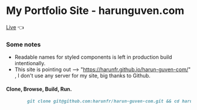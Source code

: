 # My Portfolio Site - harunguven.com
[Live](https://harunfr.github.io/harun-guven-com/) :point_left:

### Some notes
* Readable names for styled components is left in production build intentionally.
* This site is pointing out --> "https://harunfr.github.io/harun-guven-com/" , I don't use any server for my site, big thanks to Github.

#### Clone, Browse, Build, Run.
```markdown
		git clone git@github.com:harunfr/harun-guven-com.git && cd harun-guven-com/ && code . && npm i && npm start
```